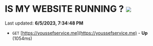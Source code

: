 # IS MY WEBSITE RUNNING ? [![](https://img.shields.io/static/v1?label=Sponsor&message=%E2%9D%A4&logo=GitHub&color=%23fe8e86)](https://github.com/sponsors/<username>)

Last updated: **6/5/2023, 7:34:48 PM**

- `GET` [https://youssefservice.me](https://youssefservice.me) - **Up** (1054ms)

